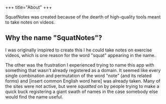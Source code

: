 +++
title="About"
+++

SquatNotes was created because of the dearth of high-quality tools meant to 
take notes on videos.

## Why the name "SquatNotes"?
I was originally inspired to create this I he could take notes on exercise videos, which is one reason for the word "squat" appearing in the name.

The other was the frustration I experienced trying to name this app with something that wasn't already registered as a domain. It seemed like every single combination and permutation of the word "note" (and its related forms) and [insert common English word here] was already taken. Many of the sites were not active, but were *squatted* on by people trying to make a quick buck registering a giant swath of names in the case somebody else would find the name useful.